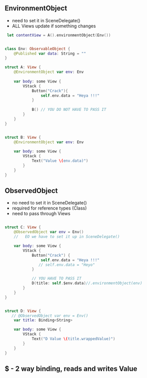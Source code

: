 ## EnvironmentObject
* need to set it in SceneDelegate()
* ALL Views update if something changes
```swift
 let contentView = A().environmentObject(Env())
 ```
 
```swift

class Env: ObservableObject {
    @Published var data: String = ""
}
```


```swift
struct A: View {
    @EnvironmentObject var env: Env
    
    var body: some View {
        VStack {
            Button("Crack"){
                self.env.data = "Heya !!!"
            }
            
            B() // YOU DO NOT HAVE TO PASS IT
        }
    }
}


struct B: View {
    @EnvironmentObject var env: Env
    
    var body: some View {
        VStack {
            Text("Value \(env.data)")
        }
    }
}

```

## ObservedObject
* no need to set it in SceneDelegate()
* required for reference types (Class)
* need to pass through Views


```swift

struct C: View {
    @ObservedObject var env = Env()
    //   EO we have to set it up in SceneDelegate()

    var body: some View {
        VStack {
            Button("Crack") {
                self.env.data = "Heya !!!"
               // self.env.data = "Heyo"
            }

            // YOU HAVE TO PASS IT
            D(title: self.$env.data)//.environmentObject(env)
        }
    }
}


struct D: View {
   // @ObservedObject var env = Env()
    var title: Binding<String>

    var body: some View {
        VStack {
            Text("D Value \(title.wrappedValue)")
        }
    }
}
```
## $ - 2 way binding, reads and writes Value
